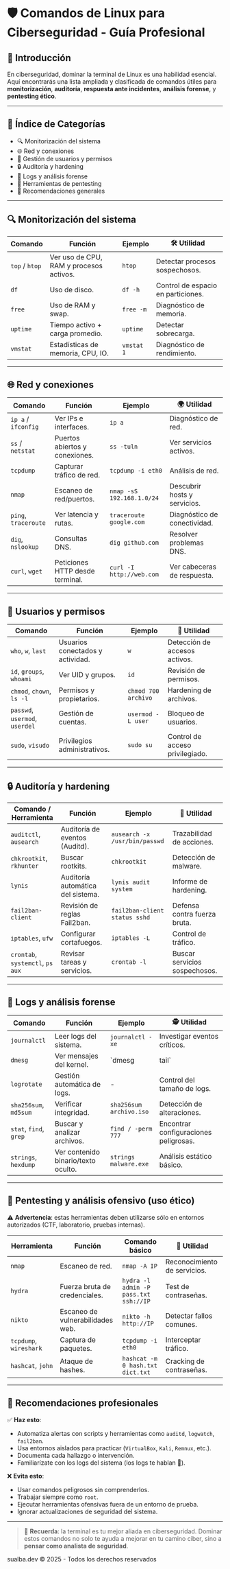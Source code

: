 # 🛡️ Comandos de Linux para Ciberseguridad - Guía Profesional

## 🔐 Introducción

En ciberseguridad, dominar la terminal de Linux es una habilidad esencial. Aquí encontrarás una lista ampliada y clasificada de comandos útiles para **monitorización**, **auditoría**, **respuesta ante incidentes**, **análisis forense**, y **pentesting ético**.

---

## 🧠 Índice de Categorías

- 🔍 Monitorización del sistema
- 🌐 Red y conexiones
- 👥 Gestión de usuarios y permisos
- 🔒 Auditoría y hardening
- 📂 Logs y análisis forense
- 🧪 Herramientas de pentesting
- 📌 Recomendaciones generales

---

## 🔍 Monitorización del sistema

| Comando     | Función | Ejemplo | 🛠️ Utilidad |
|-------------|--------|---------|--------------|
| `top` / `htop` | Ver uso de CPU, RAM y procesos activos. | `htop` | Detectar procesos sospechosos. |
| `df` | Uso de disco. | `df -h` | Control de espacio en particiones. |
| `free` | Uso de RAM y swap. | `free -m` | Diagnóstico de memoria. |
| `uptime` | Tiempo activo + carga promedio. | `uptime` | Detectar sobrecarga. |
| `vmstat` | Estadísticas de memoria, CPU, IO. | `vmstat 1` | Diagnóstico de rendimiento. |

---

## 🌐 Red y conexiones

| Comando     | Función | Ejemplo | 🌍 Utilidad |
|-------------|---------|---------|-------------|
| `ip a` / `ifconfig` | Ver IPs e interfaces. | `ip a` | Diagnóstico de red. |
| `ss` / `netstat` | Puertos abiertos y conexiones. | `ss -tuln` | Ver servicios activos. |
| `tcpdump` | Capturar tráfico de red. | `tcpdump -i eth0` | Análisis de red. |
| `nmap` | Escaneo de red/puertos. | `nmap -sS 192.168.1.0/24` | Descubrir hosts y servicios. |
| `ping`, `traceroute` | Ver latencia y rutas. | `traceroute google.com` | Diagnóstico de conectividad. |
| `dig`, `nslookup` | Consultas DNS. | `dig github.com` | Resolver problemas DNS. |
| `curl`, `wget` | Peticiones HTTP desde terminal. | `curl -I http://web.com` | Ver cabeceras de respuesta. |

---

## 👥 Usuarios y permisos

| Comando     | Función | Ejemplo | 🔐 Utilidad |
|-------------|---------|---------|--------------|
| `who`, `w`, `last` | Usuarios conectados y actividad. | `w` | Detección de accesos activos. |
| `id`, `groups`, `whoami` | Ver UID y grupos. | `id` | Revisión de permisos. |
| `chmod`, `chown`, `ls -l` | Permisos y propietarios. | `chmod 700 archivo` | Hardening de archivos. |
| `passwd`, `usermod`, `userdel` | Gestión de cuentas. | `usermod -L user` | Bloqueo de usuarios. |
| `sudo`, `visudo` | Privilegios administrativos. | `sudo su` | Control de acceso privilegiado. |

---

## 🔒 Auditoría y hardening

| Comando / Herramienta | Función | Ejemplo | 🧱 Utilidad |
|-----------------------|---------|---------|-------------|
| `auditctl`, `ausearch` | Auditoría de eventos (Auditd). | `ausearch -x /usr/bin/passwd` | Trazabilidad de acciones. |
| `chkrootkit`, `rkhunter` | Buscar rootkits. | `chkrootkit` | Detección de malware. |
| `lynis` | Auditoría automática del sistema. | `lynis audit system` | Informe de hardening. |
| `fail2ban-client` | Revisión de reglas Fail2ban. | `fail2ban-client status sshd` | Defensa contra fuerza bruta. |
| `iptables`, `ufw` | Configurar cortafuegos. | `iptables -L` | Control de tráfico. |
| `crontab`, `systemctl`, `ps aux` | Revisar tareas y servicios. | `crontab -l` | Buscar servicios sospechosos. |

---

## 📂 Logs y análisis forense

| Comando     | Función | Ejemplo | 🕵️ Utilidad |
|-------------|---------|---------|--------------|
| `journalctl` | Leer logs del sistema. | `journalctl -xe` | Investigar eventos críticos. |
| `dmesg` | Ver mensajes del kernel. | `dmesg | tail` | Errores de hardware. |
| `logrotate` | Gestión automática de logs. | - | Control del tamaño de logs. |
| `sha256sum`, `md5sum` | Verificar integridad. | `sha256sum archivo.iso` | Detección de alteraciones. |
| `stat`, `find`, `grep` | Buscar y analizar archivos. | `find / -perm 777` | Encontrar configuraciones peligrosas. |
| `strings`, `hexdump` | Ver contenido binario/texto oculto. | `strings malware.exe` | Análisis estático básico. |

---

## 🧪 Pentesting y análisis ofensivo (uso ético)

⚠️ **Advertencia**: estas herramientas deben utilizarse sólo en entornos autorizados (CTF, laboratorio, pruebas internas).

| Herramienta | Función | Comando básico | 🧨 Utilidad |
|-------------|---------|----------------|-------------|
| `nmap` | Escaneo de red. | `nmap -A IP` | Reconocimiento de servicios. |
| `hydra` | Fuerza bruta de credenciales. | `hydra -l admin -P pass.txt ssh://IP` | Test de contraseñas. |
| `nikto` | Escaneo de vulnerabilidades web. | `nikto -h http://IP` | Detectar fallos comunes. |
| `tcpdump`, `wireshark` | Captura de paquetes. | `tcpdump -i eth0` | Interceptar tráfico. |
| `hashcat`, `john` | Ataque de hashes. | `hashcat -m 0 hash.txt dict.txt` | Cracking de contraseñas. |

---

## 📌 Recomendaciones profesionales

✅ **Haz esto**:
- Automatiza alertas con scripts y herramientas como `auditd`, `logwatch`, `fail2ban`.
- Usa entornos aislados para practicar (`VirtualBox`, `Kali`, `Remnux`, etc.).
- Documenta cada hallazgo o intervención.
- Familiarízate con los logs del sistema (los logs te hablan 📢).

❌ **Evita esto**:
- Usar comandos peligrosos sin comprenderlos.
- Trabajar siempre como `root`.
- Ejecutar herramientas ofensivas fuera de un entorno de prueba.
- Ignorar actualizaciones de seguridad del sistema.

---

> 🧠 **Recuerda**: la terminal es tu mejor aliada en ciberseguridad. Dominar estos comandos no solo te ayuda a mejorar en tu camino ciber, sino a **pensar como analista de seguridad**.


sualba.dev © 2025 - Todos los derechos reservados